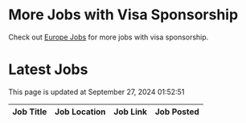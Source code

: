 # More Jobs with Visa Sponsorship

Check out [Europe Jobs](https://github.com/sureshparimi/europejobs#latest-jobs) for more jobs with visa sponsorship.

# Latest Jobs

This page is updated at September 27, 2024 01:52:51

| Job Title | Job Location | Job Link | Job Posted |
| --- | --- | --- | --- |
